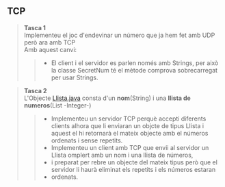 ## TCP

>**Tasca 1**  
>Implementeu el joc d'endevinar un número que ja hem fet amb UDP però ara amb TCP  
>Amb aquest canvi:
> > - El client i el servidor es parlen només amb Strings, per això la classe SecretNum té el mètode comprova sobrecarregat per usar Strings.

>**Tasca 2**  
>L'Objecte [Llista.java](src/mp9/uf3/tcp/exemples/Llista.java) consta d'un __nom__(String) i una __llista de numeros__(List -Integer-)
> > - Implementeu un servidor TCP perquè accepti diferents clients alhora que li enviaran un objcte de tipus
> Llista i aquest el hi retornarà el mateix objecte amb el números ordenats i sense repetits.  
> > - Implementeu un client amb TCP que envii al servidor un Llista omplert amb un nom i una llista de números,
> > - i preparat per rebre un objecte del mateix tipus però que el servidor li haurà eliminat els repetits i els números estaran
> > - ordenats.